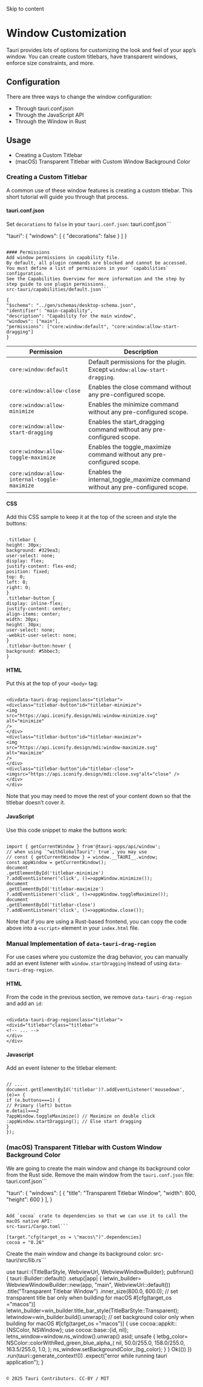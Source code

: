 Skip to content
# Window Customization
Tauri provides lots of options for customizing the look and feel of your app’s window. You can create custom titlebars, have transparent windows, enforce size constraints, and more.
## Configuration
There are three ways to change the window configuration:
  * Through tauri.conf.json
  * Through the JavaScript API
  * Through the Window in Rust


## Usage
  * Creating a Custom Titlebar
  * (macOS) Transparent Titlebar with Custom Window Background Color


### Creating a Custom Titlebar
A common use of these window features is creating a custom titlebar. This short tutorial will guide you through that process.
#### tauri.conf.json
Set `decorations` to `false` in your `tauri.conf.json`:
tauri.conf.json```

"tauri": {
"windows": [
{
"decorations": false
}
]
}

```

#### Permissions
Add window permissions in capability file.
By default, all plugin commands are blocked and cannot be accessed. You must define a list of permissions in your `capabilities` configuration.
See the Capabilities Overview for more information and the step by step guide to use plugin permissions.
src-tauri/capabilities/default.json```

{
"$schema": "../gen/schemas/desktop-schema.json",
"identifier": "main-capability",
"description": "Capability for the main window",
"windows": ["main"],
"permissions": ["core:window:default", "core:window:allow-start-dragging"]
}

```

Permission| Description  
---|---  
`core:window:default`| Default permissions for the plugin. Except `window:allow-start-dragging`.  
`core:window:allow-close`| Enables the close command without any pre-configured scope.  
`core:window:allow-minimize`| Enables the minimize command without any pre-configured scope.  
`core:window:allow-start-dragging`| Enables the start_dragging command without any pre-configured scope.  
`core:window:allow-toggle-maximize`| Enables the toggle_maximize command without any pre-configured scope.  
`core:window:allow-internal-toggle-maximize`| Enables the internal_toggle_maximize command without any pre-configured scope.  
#### CSS
Add this CSS sample to keep it at the top of the screen and style the buttons:
```

.titlebar {
height: 30px;
background: #329ea3;
user-select: none;
display: flex;
justify-content: flex-end;
position: fixed;
top: 0;
left: 0;
right: 0;
}
.titlebar-button {
display: inline-flex;
justify-content: center;
align-items: center;
width: 30px;
height: 30px;
user-select: none;
-webkit-user-select: none;
}
.titlebar-button:hover {
background: #5bbec3;
}

```

#### HTML
Put this at the top of your `<body>` tag:
```

<divdata-tauri-drag-regionclass="titlebar">
<divclass="titlebar-button"id="titlebar-minimize">
<img
src="https://api.iconify.design/mdi:window-minimize.svg"
alt="minimize"
/>
</div>
<divclass="titlebar-button"id="titlebar-maximize">
<img
src="https://api.iconify.design/mdi:window-maximize.svg"
alt="maximize"
/>
</div>
<divclass="titlebar-button"id="titlebar-close">
<imgsrc="https://api.iconify.design/mdi:close.svg"alt="close" />
</div>
</div>

```

Note that you may need to move the rest of your content down so that the titlebar doesn’t cover it.
#### JavaScript
Use this code snippet to make the buttons work:
```

import { getCurrentWindow } from'@tauri-apps/api/window';
// when using `"withGlobalTauri": true`, you may use
// const { getCurrentWindow } = window.__TAURI__.window;
const appWindow = getCurrentWindow();
document
.getElementById('titlebar-minimize')
?.addEventListener('click', ()=>appWindow.minimize());
document
.getElementById('titlebar-maximize')
?.addEventListener('click', ()=>appWindow.toggleMaximize());
document
.getElementById('titlebar-close')
?.addEventListener('click', ()=>appWindow.close());

```

Note that if you are using a Rust-based frontend, you can copy the code above into a `<script>` element in your `index.html` file.
### Manual Implementation of `data-tauri-drag-region`
For use cases where you customize the drag behavior, you can manually add an event listener with `window.startDragging` instead of using `data-tauri-drag-region`.
#### HTML
From the code in the previous section, we remove `data-tauri-drag-region` and add an `id`:
```

<divdata-tauri-drag-regionclass="titlebar">
<divid="titlebar"class="titlebar">
<!-- ... -->
</div>
</div>

```

#### Javascript
Add an event listener to the titlebar element:
```

// ...
document.getElementById('titlebar')?.addEventListener('mousedown', (e)=> {
if (e.buttons===1) {
// Primary (left) button
e.detail===2
?appWindow.toggleMaximize() // Maximize on double click
:appWindow.startDragging(); // Else start dragging
}
});

```

### (macOS) Transparent Titlebar with Custom Window Background Color
We are going to create the main window and change its background color from the Rust side.
Remove the main window from the `tauri.conf.json` file:
tauri.conf.json```

"tauri": {
"windows": [
{
"title": "Transparent Titlebar Window",
"width": 800,
"height": 600
}
],
}

```

Add `cocoa` crate to dependencies so that we can use it to call the macOS native API:
src-tauri/Cargo.toml```

[target."cfg(target_os = \"macos\")".dependencies]
cocoa = "0.26"

```

Create the main window and change its background color:
src-tauri/src/lib.rs```

use tauri::{TitleBarStyle, WebviewUrl, WebviewWindowBuilder};
pubfnrun() {
tauri::Builder::default()
.setup(|app| {
letwin_builder=
WebviewWindowBuilder::new(app, "main", WebviewUrl::default())
.title("Transparent Titlebar Window")
.inner_size(800.0, 600.0);
// set transparent title bar only when building for macOS
#[cfg(target_os ="macos")]
letwin_builder=win_builder.title_bar_style(TitleBarStyle::Transparent);
letwindow=win_builder.build().unwrap();
// set background color only when building for macOS
#[cfg(target_os ="macos")]
{
use cocoa::appkit::{NSColor, NSWindow};
use cocoa::base::{id, nil};
letns_window=window.ns_window().unwrap() asid;
unsafe {
letbg_color= NSColor::colorWithRed_green_blue_alpha_(
nil,
50.0/255.0,
158.0/255.0,
163.5/255.0,
1.0,
);
ns_window.setBackgroundColor_(bg_color);
}
}
Ok(())
})
.run(tauri::generate_context!())
.expect("error while running tauri application");
}

```

© 2025 Tauri Contributors. CC-BY / MIT
